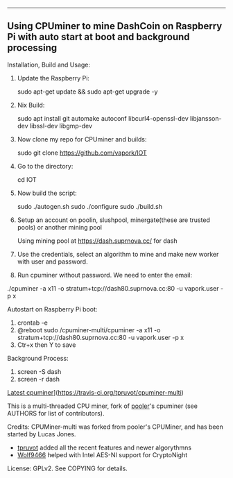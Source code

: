 ---------------------------------------------------------------------------------------------------
Using CPUminer to mine DashCoin on Raspberry Pi with auto start at boot and background processing
---------------------------------------------------------------------------------------------------

Installation, Build and Usage:

1. Update the Raspberry Pi:

   sudo apt-get update && sudo apt-get upgrade -y
2. Nix Build:


   sudo apt install git automake autoconf libcurl4-openssl-dev libjansson-dev libssl-dev libgmp-dev
3. Now clone my repo for CPUminer and builds:

   sudo git clone https://github.com/vapork/IOT
4. Go to the directory:


   cd IOT
7. Now build the script:


   sudo ./autogen.sh
   sudo ./configure
   sudo ./build.sh
11. Setup an account on poolin, slushpool, minergate(these are trusted pools) or another mining pool


    Using mining pool at https://dash.suprnova.cc/ for dash
13. Use the credentials, select an algorithm to mine and make new worker with user and password.
14. Run cpuminer without password. We need to enter the email:


   ./cpuminer -a x11 -o stratum+tcp://dash80.suprnova.cc:80 -u vapork.user -p x
    
Autostart on Raspberry Pi boot:    
1. crontab -e
2. @reboot sudo /cpuminer-multi/cpuminer -a x11 -o stratum+tcp://dash80.suprnova.cc:80 -u vapork.user -p x
3. Ctr+x then Y to save

Background Process:
1. screen -S dash 
2. screen -r dash


[Latest cpuminer](https://travis-ci.org/tpruvot/cpuminer-multi.svg)](https://travis-ci.org/tpruvot/cpuminer-multi)

This is a multi-threaded CPU miner,
fork of [pooler](//github.com/pooler)'s cpuminer (see AUTHORS for list of contributors).



Credits:
CPUMiner-multi was forked from pooler's CPUMiner, and has been started by Lucas Jones.
* [tpruvot](https://github.com/tpruvot) added all the recent features and newer algorythmns
* [Wolf9466](https://github.com/wolf9466) helped with Intel AES-NI support for CryptoNight

License:
GPLv2.  See COPYING for details.



